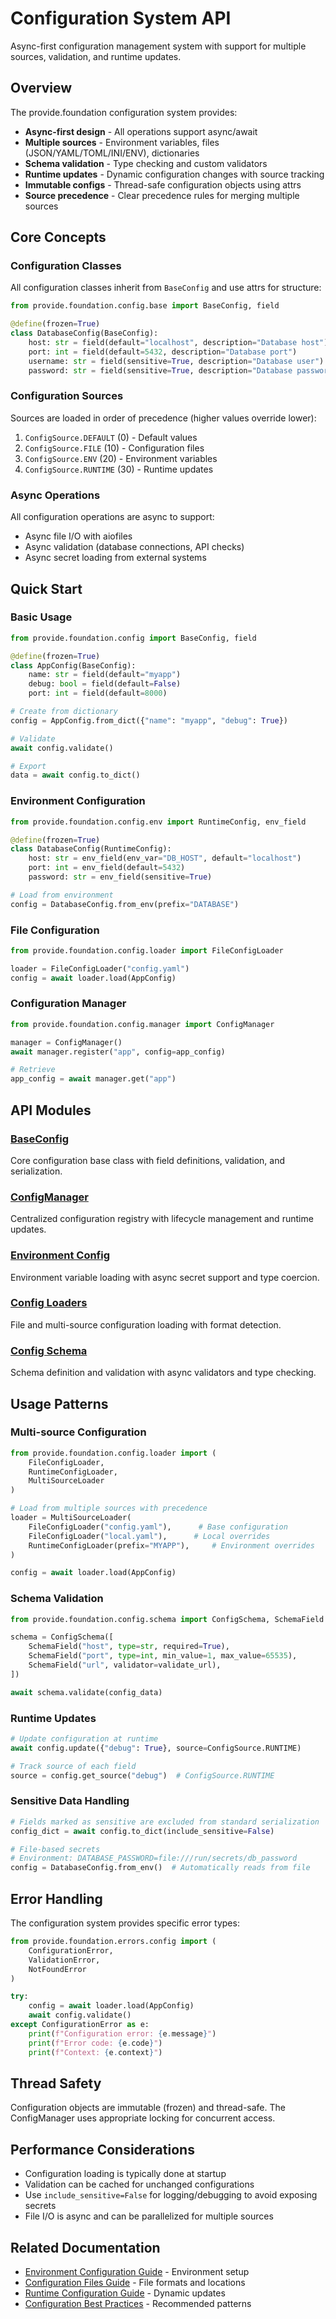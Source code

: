 # Configuration System API

Async-first configuration management system with support for multiple sources, validation, and runtime updates.

## Overview

The provide.foundation configuration system provides:

- **Async-first design** - All operations support async/await
- **Multiple sources** - Environment variables, files (JSON/YAML/TOML/INI/ENV), dictionaries
- **Schema validation** - Type checking and custom validators
- **Runtime updates** - Dynamic configuration changes with source tracking
- **Immutable configs** - Thread-safe configuration objects using attrs
- **Source precedence** - Clear precedence rules for merging multiple sources

## Core Concepts

### Configuration Classes

All configuration classes inherit from `BaseConfig` and use attrs for structure:

```python
from provide.foundation.config.base import BaseConfig, field

@define(frozen=True)
class DatabaseConfig(BaseConfig):
    host: str = field(default="localhost", description="Database host")
    port: int = field(default=5432, description="Database port")
    username: str = field(sensitive=True, description="Database user")
    password: str = field(sensitive=True, description="Database password")
```

### Configuration Sources

Sources are loaded in order of precedence (higher values override lower):

1. `ConfigSource.DEFAULT` (0) - Default values
2. `ConfigSource.FILE` (10) - Configuration files
3. `ConfigSource.ENV` (20) - Environment variables
4. `ConfigSource.RUNTIME` (30) - Runtime updates

### Async Operations

All configuration operations are async to support:
- Async file I/O with aiofiles
- Async validation (database connections, API checks)
- Async secret loading from external systems

## Quick Start

### Basic Usage

```python
from provide.foundation.config import BaseConfig, field

@define(frozen=True)
class AppConfig(BaseConfig):
    name: str = field(default="myapp")
    debug: bool = field(default=False)
    port: int = field(default=8000)

# Create from dictionary
config = AppConfig.from_dict({"name": "myapp", "debug": True})

# Validate
await config.validate()

# Export
data = await config.to_dict()
```

### Environment Configuration

```python
from provide.foundation.config.env import RuntimeConfig, env_field

@define(frozen=True)
class DatabaseConfig(RuntimeConfig):
    host: str = env_field(env_var="DB_HOST", default="localhost")
    port: int = env_field(default=5432)
    password: str = env_field(sensitive=True)

# Load from environment
config = DatabaseConfig.from_env(prefix="DATABASE")
```

### File Configuration

```python
from provide.foundation.config.loader import FileConfigLoader

loader = FileConfigLoader("config.yaml")
config = await loader.load(AppConfig)
```

### Configuration Manager

```python
from provide.foundation.config.manager import ConfigManager

manager = ConfigManager()
await manager.register("app", config=app_config)

# Retrieve
app_config = await manager.get("app")
```

## API Modules

### [BaseConfig](base.md)
Core configuration base class with field definitions, validation, and serialization.

### [ConfigManager](manager.md)
Centralized configuration registry with lifecycle management and runtime updates.

### [Environment Config](env.md)
Environment variable loading with async secret support and type coercion.

### [Config Loaders](loader.md)
File and multi-source configuration loading with format detection.

### [Config Schema](schema.md)
Schema definition and validation with async validators and type checking.

## Usage Patterns

### Multi-source Configuration

```python
from provide.foundation.config.loader import (
    FileConfigLoader, 
    RuntimeConfigLoader,
    MultiSourceLoader
)

# Load from multiple sources with precedence
loader = MultiSourceLoader(
    FileConfigLoader("config.yaml"),      # Base configuration
    FileConfigLoader("local.yaml"),      # Local overrides
    RuntimeConfigLoader(prefix="MYAPP"),     # Environment overrides
)

config = await loader.load(AppConfig)
```

### Schema Validation

```python
from provide.foundation.config.schema import ConfigSchema, SchemaField

schema = ConfigSchema([
    SchemaField("host", type=str, required=True),
    SchemaField("port", type=int, min_value=1, max_value=65535),
    SchemaField("url", validator=validate_url),
])

await schema.validate(config_data)
```

### Runtime Updates

```python
# Update configuration at runtime
await config.update({"debug": True}, source=ConfigSource.RUNTIME)

# Track source of each field
source = config.get_source("debug")  # ConfigSource.RUNTIME
```

### Sensitive Data Handling

```python
# Fields marked as sensitive are excluded from standard serialization
config_dict = await config.to_dict(include_sensitive=False)

# File-based secrets
# Environment: DATABASE_PASSWORD=file:///run/secrets/db_password
config = DatabaseConfig.from_env()  # Automatically reads from file
```

## Error Handling

The configuration system provides specific error types:

```python
from provide.foundation.errors.config import (
    ConfigurationError,
    ValidationError,
    NotFoundError
)

try:
    config = await loader.load(AppConfig)
    await config.validate()
except ConfigurationError as e:
    print(f"Configuration error: {e.message}")
    print(f"Error code: {e.code}")
    print(f"Context: {e.context}")
```

## Thread Safety

Configuration objects are immutable (frozen) and thread-safe. The ConfigManager uses appropriate locking for concurrent access.

## Performance Considerations

- Configuration loading is typically done at startup
- Validation can be cached for unchanged configurations
- Use `include_sensitive=False` for logging/debugging to avoid exposing secrets
- File I/O is async and can be parallelized for multiple sources

## Related Documentation

- [Environment Configuration Guide](/guide/config/environment/) - Environment setup
- [Configuration Files Guide](/guide/config/files/) - File formats and locations
- [Runtime Configuration Guide](/guide/config/runtime/) - Dynamic updates
- [Configuration Best Practices](/guide/config/best-practices/) - Recommended patterns